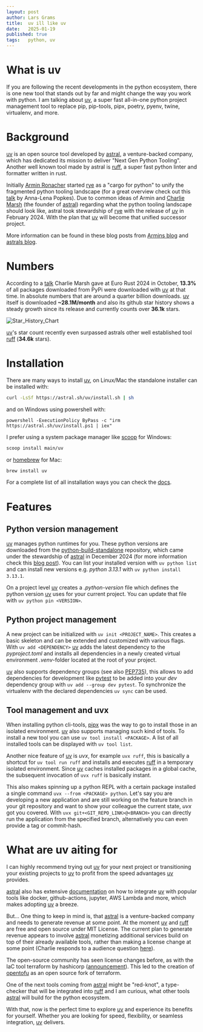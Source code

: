 ```yaml
---
layout: post
author: Lars Grams
title:  uv ill like uv
date:   2025-01-19 
published: true
tags:   python, uv
---
```


# What is uv
If you are following the recent developments in the python ecosystem, there is one new tool
that stands out by far and might change the way you work with python.
I am talking about [uv], a super fast all-in-one python project management tool to
replace pip, pip-tools, pipx, poetry, pyenv, twine, virtualenv, and more.

# Background
[uv] is an open source tool developed by [astral], a venture-backed company, which has dedicated its mission to 
deliver "Next Gen Python Tooling".
Another well known tool made by astral is [ruff], a super fast python linter and formatter written in rust.

Initially [Armin Ronacher][Armin] started [rye] as a "cargo for python" to unify the fragmented python tooling
landscape (for a great overview check out this [talk][talk_anna_lena] by Anna-Lena Popkes).
Due to common ideas of Armin and [Charlie Marsh][Charlie] (the founder of [astral])
regarding what the python tooling landscape should look like, astral took stewardship of [rye] with
the release of [uv] in February 2024. With the plan that [uv] will become that unified successor project.

More information can be found in these blog posts from [Armins blog][blog_post_rye_uv_armin]
and [astrals blog][blog_post_rye_uv_astral].


# Numbers
According to a [talk][talk_eurorust] Charlie Marsh gave at Euro Rust 2024 in October,
**13.3%** of all packages downloaded from PyPi were downloaded with [uv] at that time. In absolute numbers that are
around a quarter billion downloads.
[uv] itself is downloaded **~28.1M/month** and also its github star
history shows a steady growth since its release and currently counts over **36.1k** stars.

<!-- [![Star History Chart](https://api.star-history.com/svg?repos=astral-sh/uv&type=Date)](https://star-history.com/#astral-sh/uv&Date) -->
![Star_History_Chart]({{site.root}}/assets/uv_star_history.png)

[uv]'s star count recently even surpassed astrals other well established tool [ruff] (**34.6k** stars).


# Installation
There are many ways to install [uv],
on Linux/Mac the standalone installer can be installed with:

```bash
curl -LsSf https://astral.sh/uv/install.sh | sh
```
and on Windows using powershell with:
```pwsh
powershell -ExecutionPolicy ByPass -c "irm https://astral.sh/uv/install.ps1 | iex"
```

I prefer using a system package manager like [scoop] for Windows:
```bash
scoop install main/uv
```
or [homebrew] for Mac:
```bash
brew install uv
```
For a complete list of all installation ways you can check the [docs][uv_install].

# Features
## Python version management
[uv] manages python runtimes for you. These python versions are downloaded from the
[python-build-standalone][python_build_standalone] repository,
which came under the stewardship of [astral] in December 2024
(for more information check this [blog post][blog_post_python_standalone_astral]).
You can list your installed version with `uv python list` and can install new
versions e.g. *python 3.13.1* with `uv python install 3.13.1`.

On a project level [uv] creates a *.python-version* file which defines the python version
[uv] uses for your current project. You can update that file with `uv python pin <VERSION>`.

## Python project management
A new project can be initialized with `uv init <PROJECT_NAME>`. This creates a basic skeleton
and can be extended and customized with various flags. 
With `uv add <DEPENDENCY>` [uv] adds the latest dependency to the *pyproject.toml* and
installs all dependencies in a newly created virtual environment *.venv*-folder located at the root of your project.

[uv] also supports dependency groups (see also [PEP735]), this allows to add dependencies for
development like [pytest] to be added into your *dev* dependency
group with `uv add --group dev pytest`.
To synchronize the virtualenv with the declared dependencies `uv sync` can be used.


## Tool management and uvx
When installing python cli-tools, [pipx] was the way to go to install those in an isolated environment.
[uv] also supports managing such kind of tools. To install a new tool you can use `uv tool install <PACKAGE>`.
A list of all installed tools can be displayed with `uv tool list`.

Another nice feature of [uv] is *uvx*, for example `uvx ruff`, this is basically a shortcut for `uv tool run ruff`
and installs and executes [ruff] in a temporary isolated environment.
Since [uv] caches installed packages in a global cache, the subsequent invocation of `uvx ruff` is basically instant.

This also makes spinning up a python REPL with a certain package installed a single command `uvx --from <PACKAGE> python`.
Let's say you are developing a new application and are still working on the feature branch
in your git repository and want to show your colleague the current state, *uvx* got you covered.
With `uvx git+<GIT_REPO_LINK>@<BRANCH>` you can directly run the application from the specified branch,
alternatively you can even provide a tag or commit-hash.

# What are uv aiting for
I can highly recommend trying out [uv] for your next project or transitioning your existing projects
to [uv] to profit from the speed advantages [uv] provides.

[astral] also has extensive [documentation][docs_integration_astral] on how to integrate [uv] with popular tools like
docker, github-actions, jupyter, AWS Lambda and more, which makes adopting [uv] a breeze.

But... One thing to keep in mind is, that [astral] is a venture-backed company and needs to generate revenue at some point.
At the moment [uv] and [ruff] are free and open source under MIT License.
The current plan to generate revenue appears to involve [astral] monetizing additional services build on top of their already available tools,
rather than making a license change at some point (Charlie responds to a audience question [here][talk_pycon_us_plan]).

The open-source community has seen license changes before, as with the
IaC tool terraform by hashicorp ([announcement][terraform_license_change]).
This led to the creation of [opentofu] as an open source fork of terraform.

One of the next tools coming from [astral] might be "red-knot",
a type-checker that will be integrated into [ruff] and I am curious, what other tools [astral] will
build for the python ecosystem.

With that, now is the perfect time to explore [uv] and experience its benefits for yourself.
Whether you are looking for speed, flexibility, or seamless integration, [uv] delivers.



<!-- Other Links -->
[talk_eurorust]: https://www.youtube.com/watch?v=zOY9mc-zRxk
[talk_anna_lena]: https://www.youtube.com/watch?v=3-drZY3u5vo
[blog_post_rye_uv_armin]: https://lucumr.pocoo.org/2024/2/15/rye-grows-with-uv/
[blog_post_rye_uv_astral]: https://astral.sh/blog/uv
[blog_post_python_standalone_astral]: https://astral.sh/blog/python-build-standalone
[PEP735]: https://peps.python.org/pep-0735/
[terraform_license_change]: https://www.hashicorp.com/license-faq
[talk_pycon_us_plan]: https://youtu.be/r1EZ3GXuwBA?t=3459

<!-- People Links -->
[Armin]: https://github.com/mitsuhiko
[Charlie]: https://github.com/charliermarsh

<!-- Doc Links -->
[uv]: https://docs.astral.sh/uv
[uv_install]: https://docs.astral.sh/uv/getting-started/installation/
[rye]: https://docs.astral.sh/rye
[ruff]: https://docs.astral.sh/ruff
[pipx]: https://pipx.pypa.io/stable/
[astral]: https://astral.sh
[scoop]: https://scoop.sh
[homebrew]: https://brew.sh
[docs_integration_astral]: https://docs.astral.sh/uv/guides/integration/
[pytest]: https://docs.pytest.org/en/stable/
[python_build_standalone]: https://github.com/astral-sh/python-build-standalone
[opentofu]: https://opentofu.org

